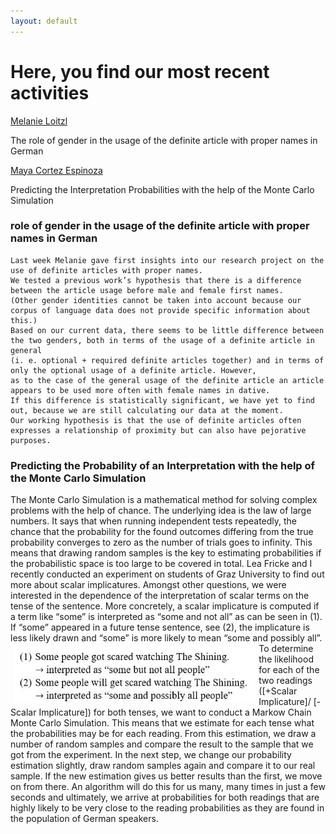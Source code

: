 ```yaml
---
layout: default
---
```




<h1>Here, you find our most recent activities</h1>
<div class="myDIV"><p><a href="#ML1">Melanie Loitzl</a></p></div>
<div class="hide"><p>The role of gender in the usage of the definite article with proper names in German</p></div>
<div class="myDIV"><p><a href="#MC1">Maya Cortez Espinoza</a></p></div>
<div class="hide"><p>Predicting the Interpretation Probabilities with the help of the Monte Carlo Simulation</p></div>



<div id="ML1">
    <h3> role of gender in the usage of the definite article with proper names in German </h3>

    Last week Melanie gave first insights into our research project on the use of definite articles with proper names.
    We tested a previous work’s hypothesis that there is a difference between the article usage before male and female first names. 
    (Other gender identities cannot be taken into account because our corpus of language data does not provide specific information about this.) 
    Based on our current data, there seems to be little difference between the two genders, both in terms of the usage of a definite article in general 
    (i. e. optional + required definite articles together) and in terms of only the optional usage of a definite article. However, 
    as to the case of the general usage of the definite article an article appears to be used more often with female names in dative. 
    If this difference is statistically significant, we have yet to find out, because we are still calculating our data at the moment.
    Our working hypothesis is that the use of definite articles often expresses a relationship of proximity but can also have pejorative purposes.
</div>

<div id="MC1">
    <h3>Predicting the Probability of an Interpretation with the help of the Monte Carlo Simulation</h3>
    <p>
    The Monte Carlo Simulation is a mathematical method for solving complex problems with the help of chance. 
    The underlying idea is the law of large numbers. It says that when running independent tests repeatedly, the chance that the probability 
    for the found outcomes differing from the true probability converges to zero as the number of trials goes to infinity. This means that drawing random samples 
    is the key to estimating probabilities if the probabilistic space is too large to be covered in total. 
    Lea Fricke and I recently conducted an experiment on students of Graz University to find out more about scalar implicatures. 
    Amongst other questions, we were interested in the dependence of the interpretation of scalar terms on the tense of the sentence. 
    More concretely, a scalar implicature is computed if a term like “some” is interpreted as “some and not all” as can be seen in (1). 
    If “some” appeared in a future tense sentence, see (2), the implicature is less likely drawn and “some” is more likely to mean “some and possibly all”. 
      <img 
           src="images/example_sis.jpg" 
           alt="A linguistic example showing Scalar Implicatures" 
           style="
                  height:90px;
                  float: left;
                  padding:5px;">
    To determine the likelihood for each of the two readings ([+Scalar Implicature]/ [- Scalar Implicature]) for both tenses, 
    we want to conduct a Markow Chain Monte Carlo Simulation. This means that we estimate for each tense what the probabilities may be for each reading. 
    From this estimation, we draw a number of random samples and compare the result to the sample that we got from the experiment. 
    In the next step, we change our probability estimation slightly, draw random samples again and compare it to our real sample. 
    If the new estimation gives us better results than the first, we move on from there. An algorithm will do this for us many, 
    many times in just a few seconds and ultimately, we arrive at probabilities for both readings that are highly likely to be very 
    close to the reading probabilities as they are found in the population of German speakers.</p>  
</div>

